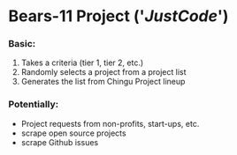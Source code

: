 # Bears-11 Project ('*JustCode*')

### Basic:
  1. Takes a criteria (tier 1, tier 2, etc.)
  2. Randomly selects a project from a project list
  3. Generates the list from Chingu Project lineup

### Potentially:
  * Project requests from non-profits, start-ups, etc.
  * scrape open source projects
  * scrape Github issues
